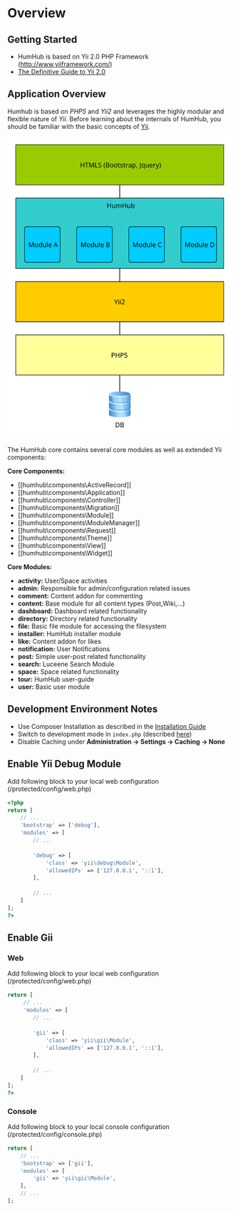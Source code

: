 Overview
========

## Getting Started

- HumHub is based on Yii 2.0 PHP Framework (http://www.yiiframework.com/)
- [The Definitive Guide to Yii 2.0](http://www.yiiframework.com/doc-2.0/guide-index.html) 

## Application Overview

Humhub is based on _PHP5_ and _Yii2_ and leverages the highly modular and flexible nature of _Yii_.
Before learning about the internals of HumHub, you should be familiar with the basic concepts of
[Yii](http://www.yiiframework.com/doc-2.0/guide-README.html "Yii Guide").

![Application Layers](images/appLayer.svg)

The HumHub core contains several core modules as well as extended Yii components:

**Core Components:**

 - [[humhub\components\ActiveRecord]]
 - [[humhub\components\Application]]
 - [[humhub\components\Controller]]
 - [[humhub\components\Migration]]
 - [[humhub\components\Module]]
 - [[humhub\components\ModuleManager]]
 - [[humhub\components\Request]]
 - [[humhub\components\Theme]]
 - [[humhub\components\View]]
 - [[humhub\components\Widget]]

**Core Modules:**

 - **activity:**  User/Space activities
 - **admin:**  Responsible for admin/configuration related issues
 - **comment:**  Content addon for commenting
 - **content:**  Base module for all content types (Post,Wiki,...) 
 - **dashboard:**  Dashboard related functionality
 - **directory:**  Directory related functionality
 - **file:**  Basic file module for accessing the filesystem
 - **installer:**  HumHub installer module
 - **like:**  Content addon for likes
 - **notification:**  User Notifications
 - **post:**  Simple user-post related functionality
 - **search:**  Luceene Search Module
 - **space:**  Space related functionality
 - **tour:**  HumHub user-guide
 - **user:**  Basic user module

## Development Environment Notes

- Use Composer Installation as described in the [Installation Guide](admin-installation.md#via-gitcomposer)
- Switch to development mode in ``index.php`` (described [here](admin-installation.md#disable-errors-debugging))
- Disable Caching under **Administration -> Settings -> Caching -> None**

## Enable Yii Debug Module

Add following block to your local web configuration (/protected/config/web.php)

```php
<?php
return [
    // ...
    'bootstrap' => ['debug'],
	'modules' => [
		// ...
    
	    'debug' => [
	        'class' => 'yii\debug\Module',
	        'allowedIPs' => ['127.0.0.1', '::1'],
	    ],

		// ...
	]
];
?>
```

## Enable Gii 

### Web

Add following block to your local web configuration (/protected/config/web.php)

```php
return [
     // ...
	 'modules' => [
		// ...
    
	    'gii' => [
	        'class' => 'yii\gii\Module',
	        'allowedIPs' => ['127.0.0.1', '::1'],
	    ],

		// ...
	]
];
?>
```


### Console

Add following block to your local console configuration (/protected/config/console.php)

```php
return [
    // ...
    'bootstrap' => ['gii'],
    'modules' => [
        'gii' => 'yii\gii\Module',
    ],
    // ...
];
```

